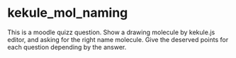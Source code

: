 # kekule_mol_naming
This is a moodle quizz question. Show a drawing molecule by kekule.js editor, and asking for the right name molecule.
Give the deserved points for each question depending by the answer.
